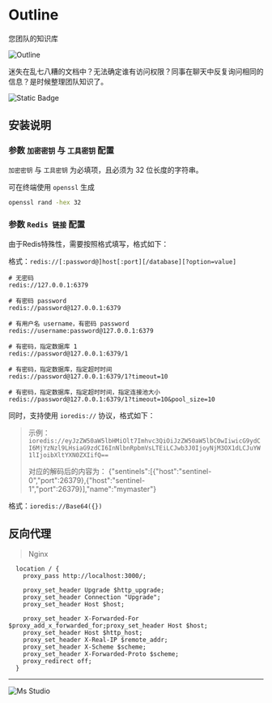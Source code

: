 # Outline

您团队的知识库

![Outline](https://file.lifebus.top/imgs/outline_cover.png)

迷失在乱七八糟的文档中？无法确定谁有访问权限？同事在聊天中反复询问相同的信息？是时候整理团队知识了。

![Static Badge](https://img.shields.io/badge/%E6%96%B0%E7%96%86%E8%90%8C%E6%A3%AE%E8%BD%AF%E4%BB%B6%E5%BC%80%E5%8F%91%E5%B7%A5%E4%BD%9C%E5%AE%A4-%E6%8F%90%E4%BE%9B%E6%8A%80%E6%9C%AF%E6%94%AF%E6%8C%81-blue)

## 安装说明

### 参数 `加密密钥` 与 `工具密钥` 配置

`加密密钥` 与 `工具密钥` 为必填项，且必须为 32 位长度的字符串。

可在终端使用 `openssl` 生成

```sh
openssl rand -hex 32
```

### 参数 `Redis 链接` 配置

由于Redis特殊性，需要按照格式填写，格式如下：

格式：`redis://[:password@]host[:port][/database][?option=value]`

```
# 无密码
redis://127.0.0.1:6379

# 有密码 password
redis://password@127.0.0.1:6379

# 有用户名 username，有密码 password
redis://username:password@127.0.0.1:6379

# 有密码，指定数据库 1
redis://password@127.0.0.1:6379/1

# 有密码，指定数据库，指定超时时间
redis://password@127.0.0.1:6379/1?timeout=10

# 有密码，指定数据库，指定超时时间，指定连接池大小
redis://password@127.0.0.1:6379/1?timeout=10&pool_size=10
```

同时，支持使用 `ioredis://` 协议，格式如下：

> 示例：
> `ioredis://eyJzZW50aW5lbHMiOlt7Imhvc3QiOiJzZW50aW5lbC0wIiwicG9ydCI6MjYzNzl9LHsiaG9zdCI6InNlbnRpbmVsLTEiLCJwb3J0IjoyNjM3OX1dLCJuYW1lIjoibXltYXN0ZXIifQ==`
>
> 对应的解码后的内容为：
> {"sentinels":[{"host":"sentinel-0","port":26379},{"host":"sentinel-1","port":26379}],"name":"mymaster"}

格式：`ioredis://Base64({})`

## 反向代理

> Nginx

```nginx
  location / {
    proxy_pass http://localhost:3000/;

    proxy_set_header Upgrade $http_upgrade;
    proxy_set_header Connection "Upgrade";
    proxy_set_header Host $host;

    proxy_set_header X-Forwarded-For $proxy_add_x_forwarded_for;proxy_set_header Host $host;
    proxy_set_header Host $http_host;
    proxy_set_header X-Real-IP $remote_addr;
    proxy_set_header X-Scheme $scheme;
    proxy_set_header X-Forwarded-Proto $scheme;
    proxy_redirect off;
  }
```

---

![Ms Studio](https://file.lifebus.top/imgs/ms_blank_001.png)

